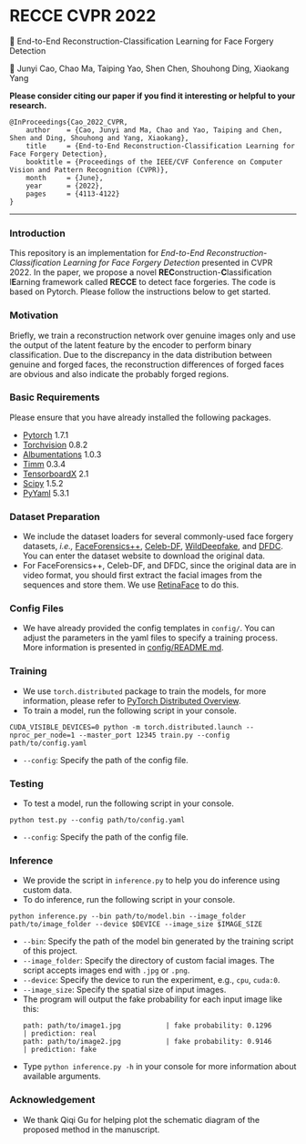 # RECCE CVPR 2022

:page_facing_up: End-to-End Reconstruction-Classification Learning for Face Forgery Detection

:boy: Junyi Cao, Chao Ma, Taiping Yao, Shen Chen, Shouhong Ding, Xiaokang Yang

**Please consider citing our paper if you find it interesting or helpful to your research.**
```
@InProceedings{Cao_2022_CVPR,
    author    = {Cao, Junyi and Ma, Chao and Yao, Taiping and Chen, Shen and Ding, Shouhong and Yang, Xiaokang},
    title     = {End-to-End Reconstruction-Classification Learning for Face Forgery Detection},
    booktitle = {Proceedings of the IEEE/CVF Conference on Computer Vision and Pattern Recognition (CVPR)},
    month     = {June},
    year      = {2022},
    pages     = {4113-4122}
}
```

----

### Introduction

This repository is an implementation for *End-to-End Reconstruction-Classification Learning for Face Forgery Detection* presented in CVPR 2022. In the paper, we propose a novel **REC**onstruction-**C**lassification l**E**arning framework called **RECCE** to detect face forgeries. The code is based on Pytorch. Please follow the instructions below to get started.


### Motivation

Briefly, we train a reconstruction network over genuine images only and use the output of the latent feature by the encoder to perform binary classification. Due to the discrepancy in the data distribution between genuine and forged faces, the reconstruction differences of forged faces are obvious and also indicate the probably forged regions. 


### Basic Requirements
Please ensure that you have already installed the following packages.
- [Pytorch](https://pytorch.org/get-started/previous-versions/) 1.7.1
- [Torchvision](https://pytorch.org/get-started/previous-versions/) 0.8.2
- [Albumentations](https://github.com/albumentations-team/albumentations#spatial-level-transforms) 1.0.3
- [Timm](https://github.com/rwightman/pytorch-image-models) 0.3.4
- [TensorboardX](https://pypi.org/project/tensorboardX/#history) 2.1
- [Scipy](https://pypi.org/project/scipy/#history) 1.5.2
- [PyYaml](https://pypi.org/project/PyYAML/#history) 5.3.1

### Dataset Preparation
- We include the dataset loaders for several commonly-used face forgery datasets, *i.e.,* [FaceForensics++](https://github.com/ondyari/FaceForensics), [Celeb-DF](https://www.cs.albany.edu/~lsw/celeb-deepfakeforensics.html), [WildDeepfake](https://github.com/deepfakeinthewild/deepfake-in-the-wild), and [DFDC](https://ai.facebook.com/datasets/dfdc). You can enter the dataset website to download the original data.
- For FaceForensics++, Celeb-DF, and DFDC, since the original data are in video format, you should first extract the facial images from the sequences and store them. We use [RetinaFace](https://github.com/biubug6/Pytorch_Retinaface) to do this.

### Config Files
- We have already provided the config templates in `config/`. You can adjust the parameters in the yaml files to specify a training process. More information is presented in [config/README.md](./config/README.md).

### Training
- We use `torch.distributed` package to train the models, for more information, please refer to [PyTorch Distributed Overview](https://pytorch.org/tutorials/beginner/dist_overview.html).
- To train a model, run the following script in your console. 
```{bash}
CUDA_VISIBLE_DEVICES=0 python -m torch.distributed.launch --nproc_per_node=1 --master_port 12345 train.py --config path/to/config.yaml
```
- `--config`: Specify the path of the config file. 

### Testing
- To test a model, run the following script in your console. 
```{bash}
python test.py --config path/to/config.yaml
```
- `--config`: Specify the path of the config file.

### Inference
- We provide the script in `inference.py` to help you do inference using custom data. 
- To do inference, run the following script in your console.
```{bash}
python inference.py --bin path/to/model.bin --image_folder path/to/image_folder --device $DEVICE --image_size $IMAGE_SIZE
```
- `--bin`: Specify the path of the model bin generated by the training script of this project.
- `--image_folder`: Specify the directory of custom facial images. The script accepts images end with `.jpg` or `.png`.
- `--device`: Specify the device to run the experiment, e.g., `cpu`, `cuda:0`.
- `--image_size`: Specify the spatial size of input images.
- The program will output the fake probability for each input image like this:
    ```
    path: path/to/image1.jpg           | fake probability: 0.1296      | prediction: real
    path: path/to/image2.jpg           | fake probability: 0.9146      | prediction: fake
    ```
- Type `python inference.py -h` in your console for more information about available arguments.


### Acknowledgement
- We thank Qiqi Gu for helping plot the schematic diagram of the proposed method in the manuscript.
